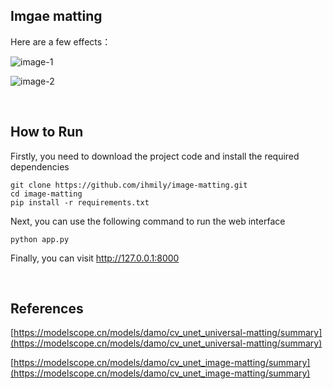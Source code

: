 ## Imgae matting

Here are a few effects：

![image-1](https://github.com/ihmily/image-matting/blob/main/assets/image-1.png)

![image-2](https://github.com/ihmily/image-matting/blob/main/assets/image-2.png)

&emsp;

## How to Run

Firstly, you need to download the project code and install the required dependencies

```
git clone https://github.com/ihmily/image-matting.git
cd image-matting
pip install -r requirements.txt
```

Next, you can use the following command to run the web interface

```
python app.py
```

Finally, you can visit  http://127.0.0.1:8000

&emsp;

## References

[https://modelscope.cn/models/damo/cv_unet_universal-matting/summary](https://modelscope.cn/models/damo/cv_unet_universal-matting/summary)

[https://modelscope.cn/models/damo/cv_unet_image-matting/summary](https://modelscope.cn/models/damo/cv_unet_image-matting/summary)